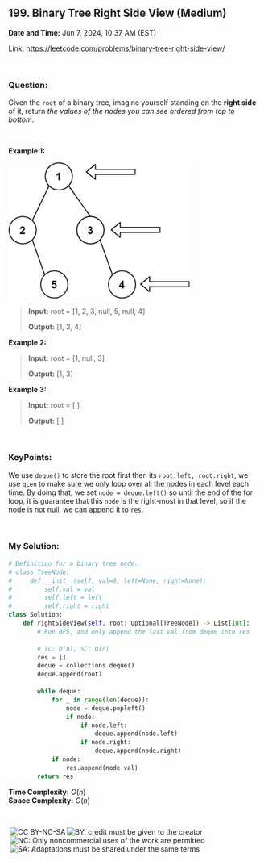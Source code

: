 ## 199. Binary Tree Right Side View (Medium)
**Date and Time:** Jun 7, 2024, 10:37 AM (EST)

Link: https://leetcode.com/problems/binary-tree-right-side-view/

<br>

### Question:
Given the `root` of a binary tree, imagine yourself standing on the **right side** of it, return _the values of the nodes you can see ordered from top to bottom_.

<br>

**Example 1:**

<img src="../images/199_1.jpg" alt="drawing" width="360"/>

> **Input:** root = [1, 2, 3, null, 5, null, 4]
> 
> **Output:** [1, 3, 4]

**Example 2:**
> **Input:** root = [1, null, 3]
> 
> **Output:** [1, 3]

**Example 3:**
> **Input:** root = [ ]
> 
> **Output:** [ ]

<br>

### KeyPoints:
We use `deque()` to store the root first then its `root.left, root.right`, we use `qLen` to make sure we only loop over all the nodes in each level each time. By doing that, we set `node = deque.left()` so until the end of the for loop, it is guarantee that this `node` is the right-most in that level, so if the node is not null, we can append it to `res`.

<br>

### My Solution:
```python
# Definition for a binary tree node.
# class TreeNode:
#     def __init__(self, val=0, left=None, right=None):
#         self.val = val
#         self.left = left
#         self.right = right
class Solution:
    def rightSideView(self, root: Optional[TreeNode]) -> List[int]:
        # Run BFS, and only append the last val from deque into res

        # TC: O(n), SC: O(n)
        res = []
        deque = collections.deque()
        deque.append(root)

        while deque:
            for _ in range(len(deque)):
                node = deque.popleft()
                if node:
                    if node.left:
                        deque.append(node.left)
                    if node.right:
                        deque.append(node.right)
            if node:
                res.append(node.val)
        return res
```
**Time Complexity:** $O(n)$ <br>
**Space Complexity:** $O(n)$

<br>

<img style="height:22px!important;margin-left:3px;vertical-align:text-bottom;" src="https://mirrors.creativecommons.org/presskit/icons/cc.svg?ref=chooser-v1" alt="CC BY-NC-SA" title="CC BY-NC-SA"><img style="height:22px!important;margin-left:3px;vertical-align:text-bottom;" src="https://mirrors.creativecommons.org/presskit/icons/by.svg?ref=chooser-v1" alt="BY: credit must be given to the creator" title="BY: credit must be given to the creator"><img style="height:22px!important;margin-left:3px;vertical-align:text-bottom;" src="https://mirrors.creativecommons.org/presskit/icons/nc.svg?ref=chooser-v1" alt="NC: Only noncommercial uses of the work are permitted" title="NC: Only noncommercial uses of the work are permitted"><img style="height:22px!important;margin-left:3px;vertical-align:text-bottom;" src="https://mirrors.creativecommons.org/presskit/icons/sa.svg?ref=chooser-v1" alt="SA: Adaptations must be shared under the same terms" title="SA: Adaptations must be shared under the same terms">